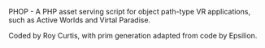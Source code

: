 PHOP - A PHP asset serving script for object path-type VR applications, such as Active Worlds and Virtal Paradise.

Coded by Roy Curtis, with prim generation adapted from code by Epsilion.